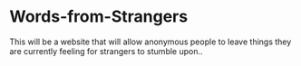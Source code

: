 # Words-from-Strangers
This will be a website that will allow anonymous people to leave things they are currently feeling for strangers to stumble upon..
